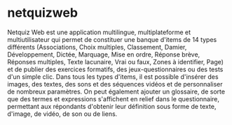 netquizweb
==========

Netquiz Web est une application multilingue, multiplateforme et multiutilisateur qui permet de constituer une banque d'items de 14 types différents (Associations, Choix multiples, Classement, Damier, Développement, Dictée, Marquage, Mise en ordre, Réponse brève, Réponses multiples, Texte lacunaire, Vrai ou faux, Zones à identifier, Page) et de publier des exercices formatifs, des jeux-questionnaires ou des tests d'un simple clic. Dans tous les types d'items, il est possible d'insérer des images, des textes, des sons et des séquences vidéos et de personnaliser de nombreux paramètres. On peut également ajouter un glossaire, de sorte que des termes et expressions s'affichent en relief dans le questionnaire, permettant aux répondants d'obtenir leur définition sous forme de texte, d'image, de vidéo, de son ou de liens.
